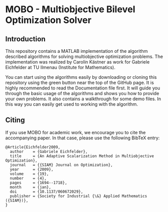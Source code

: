 # MOBO - Multiobjective Bilevel Optimization Solver

## Introduction

This repository contains a MATLAB implementation of the algorithm described algorithms for solving multiobjective optimization problems. The implementation was realized by Carolin Kästner as work for Gabriele Eichfelder at TU Ilmenau (Institute for Mathematics).

You can start using the algorithms easily by downloading or cloning this repository using the green button near the top of the GitHub page. It is highly recommended to read the Documentation file first. It will guide you through the basic usage of the algorithms and shows you how to provide your own problems. It also contains a walkthrough for some demo files. In this way you can easily get used to working with the algorithm.

## Citing

If you use MOBO for academic work, we encourage you to cite the accompanying paper. In that case, please use the following BibTeX entry:

```
@Article{Eichfelder2009,
  author    = {Gabriele Eichfelder},
  title     = {An Adaptive Scalarization Method in Multiobjective Optimization},
  journal   = {{SIAM} Journal on Optimization},
  year      = {2009},
  volume    = {19},
  number    = {4},
  pages     = {1694--1718},
  month     = {jan},
  doi       = {10.1137/060672029},
  publisher = {Society for Industrial {\&} Applied Mathematics ({SIAM})},
}
```

